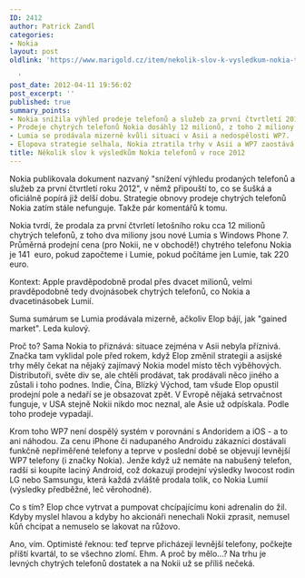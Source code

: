 ```yaml
---
ID: 2412
author: Patrick Zandl
categories:
- Nokia
layout: post
oldlink: 'https://www.marigold.cz/item/nekolik-slov-k-vysledkum-nokia-telefonu-v-roce-2012

  '
post_date: 2012-04-11 19:56:02
post_excerpt: ''
published: true
summary_points:
- Nokia snížila výhled prodeje telefonů a služeb za první čtvrtletí 2012.
- Prodeje chytrých telefonů Nokia dosáhly 12 milionů, z toho 2 miliony Lumia.
- Lumia se prodávala mizerně kvůli situaci v Asii a nedospělosti WP7.
- Elopova strategie selhala, Nokia ztratila trhy v Asii a WP7 zaostává.
title: Několik slov k výsledkům Nokia telefonů v roce 2012
---
```


Nokia publikovala dokument nazvaný "snížení výhledu prodaných telefonů a služeb za první čtvrtletí roku 2012", v němž připouští to, co se šušká a oficiálně popírá již delší dobu. Strategie obnovy prodeje chytrých telefonů Nokia zatím stále nefunguje. Takže pár komentářů k tomu. 

Nokia tvrdí, že prodala za první čtvrletí letošního roku cca 12 milionů chytrých telefonů, z toho dva miliony jsou nové Lumia s Windows Phone 7. Průměrná prodejní cena (pro Nokii, ne v obchodě!) chytrého telefonu Nokia je 141  euro, pokud započteme i Lumie, pokud počítáme jen Lumie, tak 220 euro. 

Kontext: Apple pravděpodobně prodal přes dvacet milionů, velmi pravděpodobně tedy dvojnásobek chytrých telefonů, co Nokia a dvacetinásobek Lumií. 

Suma sumárum se Lumia prodávala mizerně, ačkoliv Elop bájí, jak "gained market". Leda kulový. 

Proč to? Sama Nokia to přiznává: situace zejména v Asii nebyla příznivá. Značka tam vyklidal pole před rokem, když Elop změnil strategii a asijské trhy měly čekat na nějaký zajímavý Nokia model místo těch výběhových. Distributoři, světe div se, ale chtěli prodávat, tak prodávali něco jiného a zůstali i toho podnes. Indie, Čína, Blízký Východ, tam všude Elop opustil prodejní pole a nedaří se je obsazovat zpět. V Evropě nějaká setrvačnost funguje, v USA stejně Nokii nikdo moc neznal, ale Asie už odpískala. Podle toho prodeje vypadají. 

Krom toho WP7 není dospělý systém v porovnání s Andoridem a iOS - a to ani náhodou. Za cenu iPhone či nadupaného Androidu zákazníci dostávali funkčně nepřiměřené telefony a teprve v poslední době se objevují levnější WP7 telefony (i značky Nokia). Jenže když už nemáte na nabušený telefon, radši si koupíte laciný Android, což dokazují prodejní výsledky lwocost rodin LG nebo Samsungu, která každá zvláště prodala tolik, co Nokia Lumií (výsledky předběžné, leč věrohodné). 

Co s tím? Elop chce vytrvat a pumpovat chcípajícímu koni adrenalin do žil. Kdyby myslel hlavou a kdyby ho akcionáři nenechali Nokii zprasit, nemusel kůň chcípat a nemuselo se lakovat na růžovo.

Ano, vím. Optimisté řeknou: teď teprve přicházejí levnější telefony, počkejte příští kvartál, to se všechno zlomí. Ehm. A proč by mělo...? Na trhu je levných chytrých telefonů dostatek a na Nokii už se příliš nečeká.